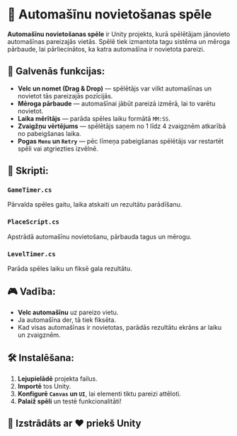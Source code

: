 # 🚗 Automašīnu novietošanas spēle

**Automašīnu novietošanas spēle** ir Unity projekts, kurā spēlētājam jānovieto automašīnas pareizajās vietās. Spēlē tiek izmantota tagu sistēma un mēroga pārbaude, lai pārliecinātos, ka katra automašīna ir novietota pareizi.

## 🔧 Galvenās funkcijas:
- **Velc un nomet (Drag & Drop)** — spēlētājs var vilkt automašīnas un novietot tās pareizajās pozīcijās.
- **Mēroga pārbaude** — automašīnai jābūt pareizā izmērā, lai to varētu novietot.
- **Laika mērītājs** — parāda spēles laiku formātā `MM:SS`.
- **Zvaigžņu vērtējums** — spēlētājs saņem no 1 līdz 4 zvaigznēm atkarībā no pabeigšanas laika.
- **Pogas `Menu` un `Retry`** — pēc līmeņa pabeigšanas spēlētājs var restartēt spēli vai atgriezties izvēlnē.

## 📜 Skripti:
### `GameTimer.cs`  
Pārvalda spēles gaitu, laika atskaiti un rezultātu parādīšanu.

### `PlaceScript.cs`  
Apstrādā automašīnu novietošanu, pārbauda tagus un mērogu.

### `LevelTimer.cs`  
Parāda spēles laiku un fiksē gala rezultātu.

## 🎮 Vadība:
- **Velc automašīnu** uz pareizo vietu.
- Ja automašīna der, tā tiek fiksēta.
- Kad visas automašīnas ir novietotas, parādās rezultātu ekrāns ar laiku un zvaigznēm.

## 🛠 Instalēšana:
1. **Lejupielādē** projekta failus.
2. **Importē** tos Unity.
3. **Konfigurē `Canvas` un `UI`**, lai elementi tiktu pareizi attēloti.
4. **Palaiž spēli** un testē funkcionalitāti!

## 🚀 Izstrādāts ar ❤️ priekš Unity
